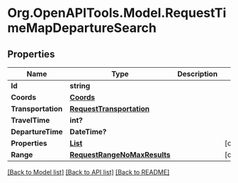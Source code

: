 # Org.OpenAPITools.Model.RequestTimeMapDepartureSearch

## Properties

Name | Type | Description | Notes
------------ | ------------- | ------------- | -------------
**Id** | **string** |  | 
**Coords** | [**Coords**](Coords.md) |  | 
**Transportation** | [**RequestTransportation**](RequestTransportation.md) |  | 
**TravelTime** | **int?** |  | 
**DepartureTime** | **DateTime?** |  | 
**Properties** | [**List<RequestTimeMapProperty>**](RequestTimeMapProperty.md) |  | [optional] 
**Range** | [**RequestRangeNoMaxResults**](RequestRangeNoMaxResults.md) |  | [optional] 

[[Back to Model list]](../README.md#documentation-for-models) [[Back to API list]](../README.md#documentation-for-api-endpoints) [[Back to README]](../README.md)

